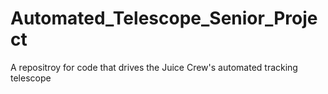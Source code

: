 # Automated_Telescope_Senior_Project
A repositroy for code that drives the Juice Crew's automated tracking telescope
